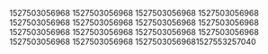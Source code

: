 1527503056968
1527503056968
1527503056968
1527503056968
1527503056968
1527503056968
1527503056968
1527503056968
1527503056968
1527503056968
1527503056968
1527503056968
1527503056968
1527503056968
15275030569681527553257040